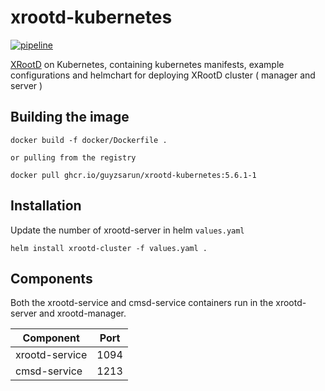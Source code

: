 # xrootd-kubernetes

[![pipeline](https://github.com/guyzsarun/xrootd-kubernetes/actions/workflows/main.yaml/badge.svg)](https://github.com/guyzsarun/xrootd-kubernetes/actions/workflows/main.yaml)

[XRootD](https://xrootd.slac.stanford.edu/) on Kubernetes, containing kubernetes manifests, example configurations and helmchart for deploying XRootD cluster ( manager and server )


## Building the image
```
docker build -f docker/Dockerfile .

or pulling from the registry

docker pull ghcr.io/guyzsarun/xrootd-kubernetes:5.6.1-1
```

## Installation

Update the number of xrootd-server in helm `values.yaml`

```
helm install xrootd-cluster -f values.yaml .
```


## Components

Both the xrootd-service and cmsd-service containers run in the xrootd-server and xrootd-manager.


| **Component**    	| **Port** 	|
|----------------	|----------	|
| xrootd-service   	| 1094     	|
| cmsd-service   	| 1213     	|
